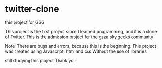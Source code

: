 # twitter-clone
this project for GSG

This project is the first project since I learned programming,
and it is a clone of Twitter. This is the admission project for the gaza sky geeks community



Note: There are bugs and errors, because this is the beginning.
This project was created using Javascript, html and css
Without the use of libraries.

still studying this project
Thank you

